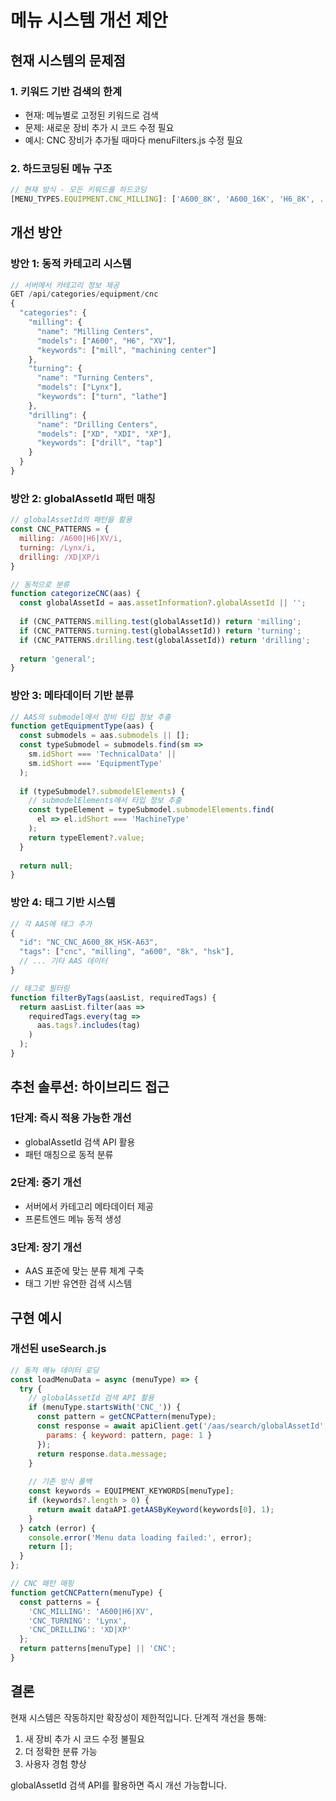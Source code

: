 # 메뉴 시스템 개선 제안

## 현재 시스템의 문제점

### 1. 키워드 기반 검색의 한계
- 현재: 메뉴별로 고정된 키워드로 검색
- 문제: 새로운 장비 추가 시 코드 수정 필요
- 예시: CNC 장비가 추가될 때마다 menuFilters.js 수정 필요

### 2. 하드코딩된 메뉴 구조
```javascript
// 현재 방식 - 모든 키워드를 하드코딩
[MENU_TYPES.EQUIPMENT.CNC_MILLING]: ['A600_8K', 'A600_16K', 'H6_8K', ...]
```

## 개선 방안

### 방안 1: 동적 카테고리 시스템
```javascript
// 서버에서 카테고리 정보 제공
GET /api/categories/equipment/cnc
{
  "categories": {
    "milling": {
      "name": "Milling Centers",
      "models": ["A600", "H6", "XV"],
      "keywords": ["mill", "machining center"]
    },
    "turning": {
      "name": "Turning Centers", 
      "models": ["Lynx"],
      "keywords": ["turn", "lathe"]
    },
    "drilling": {
      "name": "Drilling Centers",
      "models": ["XD", "XDI", "XP"],
      "keywords": ["drill", "tap"]
    }
  }
}
```

### 방안 2: globalAssetId 패턴 매칭
```javascript
// globalAssetId의 패턴을 활용
const CNC_PATTERNS = {
  milling: /A600|H6|XV/i,
  turning: /Lynx/i,
  drilling: /XD|XP/i
}

// 동적으로 분류
function categorizeCNC(aas) {
  const globalAssetId = aas.assetInformation?.globalAssetId || '';
  
  if (CNC_PATTERNS.milling.test(globalAssetId)) return 'milling';
  if (CNC_PATTERNS.turning.test(globalAssetId)) return 'turning';
  if (CNC_PATTERNS.drilling.test(globalAssetId)) return 'drilling';
  
  return 'general';
}
```

### 방안 3: 메타데이터 기반 분류
```javascript
// AAS의 submodel에서 장비 타입 정보 추출
function getEquipmentType(aas) {
  const submodels = aas.submodels || [];
  const typeSubmodel = submodels.find(sm => 
    sm.idShort === 'TechnicalData' || 
    sm.idShort === 'EquipmentType'
  );
  
  if (typeSubmodel?.submodelElements) {
    // submodelElements에서 타입 정보 추출
    const typeElement = typeSubmodel.submodelElements.find(
      el => el.idShort === 'MachineType'
    );
    return typeElement?.value;
  }
  
  return null;
}
```

### 방안 4: 태그 기반 시스템
```javascript
// 각 AAS에 태그 추가
{
  "id": "NC_CNC_A600_8K_HSK-A63",
  "tags": ["cnc", "milling", "a600", "8k", "hsk"],
  // ... 기타 AAS 데이터
}

// 태그로 필터링
function filterByTags(aasList, requiredTags) {
  return aasList.filter(aas => 
    requiredTags.every(tag => 
      aas.tags?.includes(tag)
    )
  );
}
```

## 추천 솔루션: 하이브리드 접근

### 1단계: 즉시 적용 가능한 개선
- globalAssetId 검색 API 활용
- 패턴 매칭으로 동적 분류

### 2단계: 중기 개선
- 서버에서 카테고리 메타데이터 제공
- 프론트엔드 메뉴 동적 생성

### 3단계: 장기 개선
- AAS 표준에 맞는 분류 체계 구축
- 태그 기반 유연한 검색 시스템

## 구현 예시

### 개선된 useSearch.js
```javascript
// 동적 메뉴 데이터 로딩
const loadMenuData = async (menuType) => {
  try {
    // globalAssetId 검색 API 활용
    if (menuType.startsWith('CNC_')) {
      const pattern = getCNCPattern(menuType);
      const response = await apiClient.get('/aas/search/globalAssetId', {
        params: { keyword: pattern, page: 1 }
      });
      return response.data.message;
    }
    
    // 기존 방식 폴백
    const keywords = EQUIPMENT_KEYWORDS[menuType];
    if (keywords?.length > 0) {
      return await dataAPI.getAASByKeyword(keywords[0], 1);
    }
  } catch (error) {
    console.error('Menu data loading failed:', error);
    return [];
  }
};

// CNC 패턴 매핑
function getCNCPattern(menuType) {
  const patterns = {
    'CNC_MILLING': 'A600|H6|XV',
    'CNC_TURNING': 'Lynx',
    'CNC_DRILLING': 'XD|XP'
  };
  return patterns[menuType] || 'CNC';
}
```

## 결론

현재 시스템은 작동하지만 확장성이 제한적입니다. 단계적 개선을 통해:
1. 새 장비 추가 시 코드 수정 불필요
2. 더 정확한 분류 가능
3. 사용자 경험 향상

globalAssetId 검색 API를 활용하면 즉시 개선 가능합니다.